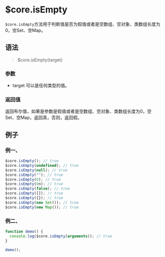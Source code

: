 # $core.isEmpty

`$core.isEmpty`方法用于判断值是否为假值或者是空数组、空对象、类数组长度为0，空Set、空Map。

## 语法

> $core.isEmpty(target)

### 参数

- target 可以是任何类型的值。

### 返回值

返回布尔值，如果是参数是假值或者是空数组、空对象、类数组长度为0，空Set、空Map，返回真，否则，返回假。

## 例子

### 例一、

```javascript
$core.isEmpty(); // true
$core.isEmpty(undefined); // true
$core.isEmpty(null); // true
$core.isEmpty(""); // true
$core.isEmpty(0); // true
$core.isEmpty(0n); // true
$core.isEmpty(false); // true
$core.isEmpty([]); // true
$core.isEmpty({}); // true
$core.isEmpty(new Set()); // true
$core.isEmpty(new Map()); // true
```

### 例二、

```javascript
function demo() {
  console.log($core.isEmpty(arguments)); // true
}

demo();
```
